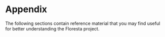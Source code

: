 # Appendix

The following sections contain reference material that you may find useful for better understanding the Floresta project.
